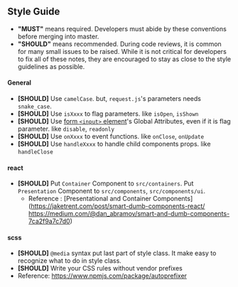 ## Style Guide

- __"MUST"__ means required. Developers must abide by these conventions before merging into master.
- __"SHOULD"__ means recommended. During code reviews, it is common for many small issues to be raised. While it is not critical for developers to fix all of these notes, they are encouraged to stay as close to the style guidelines as possible.

#### General

- __[SHOULD]__ Use `camelCase`. but, `request.js`'s parameters needs `snake_case`.
- __[SHOULD]__ Use `isXxxx` to flag parameters. like `isOpen`, `isShown`
- __[SHOULD]__ Use [form `<input>` element](https://developer.mozilla.org/ja/docs/Web/HTML/Element/Input)'s Global Attributes, even if it is flag parameter. like `disable`, `readonly`
- __[SHOULD]__ Use `onXxxx` to event functions. like `onClose`, `onUpdate`
- __[SHOULD]__ Use `handleXxxx` to handle child components props. like `handleClose`

#### react

- __[SHOULD]__ Put `Container` Component to `src/containers`. Put `Presentation` Component to `src/components`, `src/components/ui`.
  - Reference : [Presentational and Container Components](https://jaketrent.com/post/smart-dumb-components-react/  https://medium.com/@dan_abramov/smart-and-dumb-components-7ca2f9a7c7d0)

#### scss

- __[SHOULD]__ `@media` syntax put last part of style class. It make easy to recognize what to do in style class.
- __[SHOULD]__ Write your CSS rules without vendor prefixes
- Reference: https://www.npmjs.com/package/autoprefixer